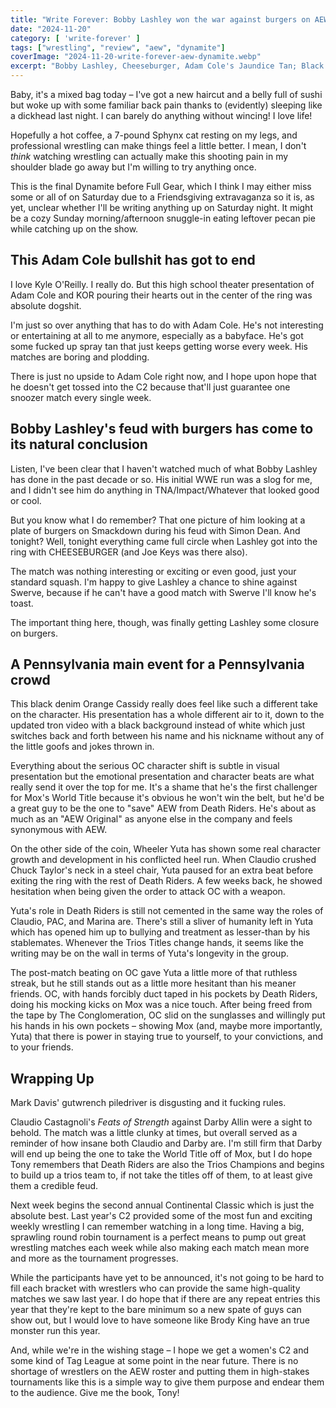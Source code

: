 ```yaml
---
title: "Write Forever: Bobby Lashley won the war against burgers on AEW Dynamite for November 20"
date: "2024-11-20"
category: [ 'write-forever' ]
tags: ["wrestling", "review", "aew", "dynamite"]
coverImage: "2024-11-20-write-forever-aew-dynamite.webp"
excerpt: "Bobby Lashley, Cheeseburger, Adam Cole's Jaundice Tan; Black Denim, Feats of Strength, Roddy's Mother Shot His Dad – we didn't start the fire on AEW Dynamite!"
---
```


Baby, it's a mixed bag today – I've got a new haircut and a belly full of sushi but woke up with some familiar back pain thanks to (evidently) sleeping like a dickhead last night. I can barely do anything without wincing! I love life!

Hopefully a hot coffee, a 7-pound Sphynx cat resting on my legs, and professional wrestling can make things feel a little better. I mean, I don't _think_ watching wrestling can actually make this shooting pain in my shoulder blade go away but I'm willing to try anything once.

This is the final Dynamite before Full Gear, which I think I may either miss some or all of on Saturday due to a Friendsgiving extravaganza so it is, as yet, unclear whether I'll be writing anything up on Saturday night. It might be a cozy Sunday morning/afternoon snuggle-in eating leftover pecan pie while catching up on the show.

## This Adam Cole bullshit has got to end

I love Kyle O'Reilly. I really do. But this high school theater presentation of Adam Cole and KOR pouring their hearts out in the center of the ring was absolute dogshit.

I'm just so over anything that has to do with Adam Cole. He's not interesting or entertaining at all to me anymore, especially as a babyface. He's got some fucked up spray tan that just keeps getting worse every week. His matches are boring and plodding.

There is just no upside to Adam Cole right now, and I hope upon hope that he doesn't get tossed into the C2 because that'll just guarantee one snoozer match every single week.

## Bobby Lashley's feud with burgers has come to its natural conclusion

Listen, I've been clear that I haven't watched much of what Bobby Lashley has done in the past decade or so. His initial WWE run was a slog for me, and I didn't see him do anything in TNA/Impact/Whatever that looked good or cool.

But you know what I do remember? That one picture of him looking at a plate of burgers on Smackdown during his feud with Simon Dean. And tonight? Well, tonight everything came full circle when Lashley got into the ring with CHEESEBURGER (and Joe Keys was there also).

The match was nothing interesting or exciting or even good, just your standard squash. I'm happy to give Lashley a chance to shine against Swerve, because if he can't have a good match with Swerve I'll know he's toast.

The important thing here, though, was finally getting Lashley some closure on burgers.

## A Pennsylvania main event for a Pennsylvania crowd

This black denim Orange Cassidy really does feel like such a different take on the character. His presentation has a whole different air to it, down to the updated tron video with a black background instead of white which just switches back and forth between his name and his nickname without any of the little goofs and jokes thrown in.

Everything about the serious OC character shift is subtle in visual presentation but the emotional presentation and character beats are what really send it over the top for me. It's a shame that he's the first challenger for Mox's World Title because it's obvious he won't win the belt, but he'd be a great guy to be the one to "save" AEW from Death Riders. He's about as much as an "AEW Original" as anyone else in the company and feels synonymous with AEW.

On the other side of the coin, Wheeler Yuta has shown some real character growth and development in his conflicted heel run. When Claudio crushed Chuck Taylor's neck in a steel chair, Yuta paused for an extra beat before exiting the ring with the rest of Death Riders. A few weeks back, he showed hesitation when being given the order to attack OC with a weapon.

Yuta's role in Death Riders is still not cemented in the same way the roles of Claudio, PAC, and Marina are. There's still a sliver of humanity left in Yuta which has opened him up to bullying and treatment as lesser-than by his stablemates. Whenever the Trios Titles change hands, it seems like the writing may be on the wall in terms of Yuta's longevity in the group.

The post-match beating on OC gave Yuta a little more of that ruthless streak, but he still stands out as a little more hesitant than his meaner friends. OC, with hands forcibly duct taped in his pockets by Death Riders, doing his mocking kicks on Mox was a nice touch. After being freed from the tape by The Conglomeration, OC slid on the sunglasses and willingly put his hands in his own pockets – showing Mox (and, maybe more importantly, Yuta) that there is power in staying true to yourself, to your convictions, and to your friends.

## Wrapping Up

Mark Davis' gutwrench piledriver is disgusting and it fucking rules.

Claudio Castagnoli's _Feats of Strength_ against Darby Allin were a sight to behold. The match was a little clunky at times, but overall served as a reminder of how insane both Claudio and Darby are. I'm still firm that Darby will end up being the one to take the World Title off of Mox, but I do hope Tony remembers that Death Riders are also the Trios Champions and begins to build up a trios team to, if not take the titles off of them, to at least give them a credible feud.

Next week begins the second annual Continental Classic which is just the absolute best. Last year's C2 provided some of the most fun and exciting weekly wrestling I can remember watching in a long time. Having a big, sprawling round robin tournament is a perfect means to pump out great wrestling matches each week while also making each match mean more and more as the tournament progresses.

While the participants have yet to be announced, it's not going to be hard to fill each bracket with wrestlers who can provide the same high-quality matches we saw last year. I do hope that if there are any repeat entries this year that they're kept to the bare minimum so a new spate of guys can show out, but I would love to have someone like Brody King have an true monster run this year.

And, while we're in the wishing stage – I hope we get a women's C2 and some kind of Tag League at some point in the near future. There is no shortage of wrestlers on the AEW roster and putting them in high-stakes tournaments like this is a simple way to give them purpose and endear them to the audience. Give me the book, Tony!